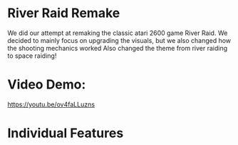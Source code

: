 # River Raid Remake
We did our attempt at remaking the classic atari 2600 game River Raid.
We decided to mainly focus on upgrading the visuals, but we also changed how the shooting mechanics worked
Also changed the theme from river raiding to space raiding!
 
# Video Demo:

https://youtu.be/ov4faLLuzns

# Individual Features
